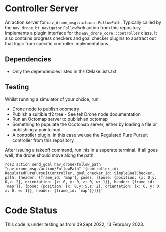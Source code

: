 # Controller Server
An action server for `nav_drone_msg::action::FollowPath`.  Typically called by the `nav_drone_bt_navigator` `FollowPath` action from this repository.  Implements a plugin interface for the `nav_drone_core::controller` class. It also contains progress checkers and goal checker plugins to abstract out that logic from specific controller implementations.

## Dependencies
  - Only the dependencies listed in the CMakeLists.txt

## Testing
Whilst running a simulator of your choice, run:
  - Drone node to publish odometry
  - Publish a suitible tf2 tree - See teh Drone node documentation
  - Run an Octomap server to publish an octomap
  - Something to pupulate the Ocotomap server, either by loading a file or publishing a pointcloud
  - A controller plugin.  In this case we use the Regulated Pure Pursuit controller from this repository

After issuing a takeoff command, run this in a seperate terminal.  If all goes well, the drone should move along the path.
```
ros2 action send_goal nav_drone/follow_path "nav_drone_msgs/action/FollowPath" '{controller_id: RegulatedPurePursuitController, goal_checker_id: SimpleGoalChecker, path: {header: {frame_id: 'map'}, poses: [{pose: {position: {x: 0,y: 0,z: 2}, orientation: {x: 0, y: 0, z: 0, w: 1}}, header: {frame_id: 'map'}}, {pose: {position: {x: 8,y: 5,z: 2}, orientation: {x: 0, y: 0, z: 0, w: 1}}, header: {frame_id: 'map'}}]}}'
```
# Code Status
This code is under testing as from 09 Sept 2022, 13 February 2023.
